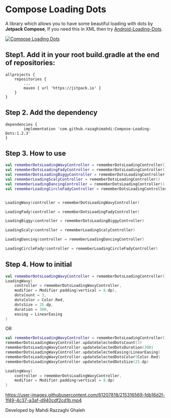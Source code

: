 # Compose Loading Dots

A library which allows you to have some beautiful loading with dots by **Jetpack Compose**, If you need
this in XML then try [Android-Loading-Dots](https://github.com/razaghimahdi/Android-Loading-Dots).

[![Compose Loading Dots](https://jitpack.io/v/razaghimahdi/Compose-Loading-Dots.svg)](https://jitpack.io/#razaghimahdi/Compose-Loading-Dots)

## Step1. Add it in your root build.gradle at the end of repositories:

	allprojects {
		repositories {
			...
			maven { url 'https://jitpack.io' }
		}
	}

## Step 2. Add the dependency

	dependencies {
	        implementation 'com.github.razaghimahdi:Compose-Loading-Dots:1.2.3'
	} 

## Step 3. How to use

```kotlin
val rememberDotsLoadingWavyController = rememberDotsLoadingController()
val rememberDotsLoadingFadyController = rememberDotsLoadingController()
val rememberDotsLoadingBiggyController = rememberDotsLoadingController()
val rememberLoadingScalyController = rememberDotsLoadingController()
val rememberLoadingDancingController = rememberDotsLoadingController()
val rememberLoadingCircleFadyController = rememberDotsLoadingController()


LoadingWavy(controller = rememberDotsLoadingWavyController)

LoadingFady(controller = rememberDotsLoadingFadyController)

LoadingBiggy(controller = rememberDotsLoadingBiggyController)

LoadingScaly(controller = rememberLoadingScalyController)

LoadingDancing(controller = rememberLoadingDancingController)

LoadingCircleFady(controller = rememberLoadingCircleFadyController)
```

## Step 4. How to initial

```kotlin
val rememberDotsLoadingWavyController = rememberDotsLoadingController()
LoadingWavy(
    controller = rememberDotsLoadingWavyController,
    modifier = Modifier.padding(vertical = 8.dp),
    dotsCount = 3,
    dotsColor = Color.Red,
    dotsSize = 25.dp,
    duration = 300,
    easing = LinearEasing
)
```

OR

```Kotlin
val rememberDotsLoadingWavyController = rememberDotsLoadingController()
rememberDotsLoadingWavyController.updateSelectedDotsCount(3)
rememberDotsLoadingWavyController.updateSelectedDotsDuration(300)
rememberDotsLoadingWavyController.updateSelectedEasing(LinearEasing)
rememberDotsLoadingWavyController.updateSelectedDotsColor(Color.Red)
rememberDotsLoadingWavyController.updateSelectedDotsSize(25.dp)

LoadingWavy(
    controller = rememberDotsLoadingWavyController,
    modifier = Modifier.padding(vertical = 8.dp)
)
```

https://user-images.githubusercontent.com/61207818/215316569-fdb16d2f-1f49-4c37-a3af-d940cdf2cd1b.mp4

Developed by Mahdi Razzaghi Ghaleh
